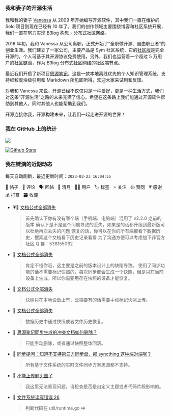 ### 我和妻子的开源生活

我和我的妻子 [Vanessa](https://github.com/Vanessa219) 从 2009 年开始编写开源软件，其中我们一直在维护的 Solo 项目到现在已经有 10 年了。我们的创作领域主要围绕博客和社区系统开展，我们一直在努力实现 [B3log 构思 - 分布式社区网络](https://ld246.com/article/1546941897596)。

2018 年初，我和 Vanessa 从公司离职，正式开始了“全职做开源、自由职业者”的创业生涯。我们建立了一家公司，主要产品是 Sym 社区系统，它的[社区版](https://github.com/88250/symphony)是完全开源的，个人可基于其开源协议免费使用。另外，我们也运营着一个超过 5 万用户的社区[链滴](https://ld246.com)，作为 B3log 分布式社区网络的社区端节点。

最近我们开启了新项目[思源笔记](https://github.com/siyuan-note/siyuan)，这是一款本地离线优先的个人知识管理系统，支持细粒度块级引用和 Markdown 所见即所得，欢迎大家来试用和反馈。

对我和 Vanessa 来说，开源已经不仅仅只是一种爱好，更是一种生活方式，我们对这条“开源生活”之路的未来充满了信心。希望在这条路上我们能通过开源软件帮助到其他人，同时其他人也能帮助到我们。

开源连接你我，开源构建未来，让我们一起走进开源的世界！

### 我在 GitHub 上的统计

<a title="Hits" target="_blank" href="https://github.com/88250/88250"><img src="https://hits.b3log.org/88250/88250.svg"></a>

[![Github Stats](https://github-readme-stats.vercel.app/api?username=88250&theme=tokyonight&show_icons=true)](https://github.com/88250)

<!--events start -->

### 我在链滴的近期动态

每天自动刷新，最近更新时间：`2023-03-23 16:04:55`

📝 帖子 &nbsp; 💬 评论 &nbsp; 🗣 回帖 &nbsp; 🌙 清月 &nbsp; 👨‍💻 用户 &nbsp; 🏷️ 标签 &nbsp; ⭐️ 关注 &nbsp; 👍 赞同 &nbsp; 💗 感谢 &nbsp; 💰 打赏 &nbsp; 🗃 收藏

* 💗💬 [文档公式全部消失](https://ld246.com/article/1679553946233/comment/1679556290964#comments)

  > 首先确认下你有没有哪个端（手机端、电脑端）混用了 v2.2.0 之前的版本 确认下是不是这个问题导致的丢失，如果是的话都升级到最新版可以杜绝再次丢失的问题 恢复的话，你可以在你的所有端都看下数据历史，搜索这个文档看下历史记录看看 为了沟通方便可以考虑加下非官方社区 Q 群：538155062
* 💬 [文档公式全部消失](https://ld246.com/article/1679553946233/comment/1679556398578#comments)

  > 肯定不怪你哦，这主要是之前的版本设计上的缺陷导致。 使用了同步功能的话不需要标记快照的，每次同步都会生成一个快照，但是只在当前设备上生成，所以你需要用存在快照的设备才能恢复。
* 💬 [文档公式全部消失](https://ld246.com/article/1679553946233/comment/1679555130413#comments)

  > 快照只在本地设备上有，云端要有的话需要手动标记快照上传。
* 💬 [文档公式全部消失](https://ld246.com/article/1679553946233/comment/1679554637723#comments)

  > 数据历史中通过快照或者文件历史恢复。
* 💬 [思源笔记同步生成的冲突文档如何删除？](https://ld246.com/article/1679500249425/comment/1679554555793#comments)

  > 只能手动删除，或者通过快照整体回滚。
* 💬 [同步提问：知道不支持第三方同步盘，那 syncthing 这种端对端呢？](https://ld246.com/article/1679545136586/comment/1679554524052#comments)

  > 所有基于文件系统的实时文件同步方案思源都不支持。
* 💬 [不能上传题头图了](https://ld246.com/article/1679501069401/comment/1679554311918#comments)

  > 我这里无法重现问题，请检查是否是自定义主题或者代码片段影响的。
* 💬 [文件系统读写错误 26](https://ld246.com/article/1679543936602/comment/1679554141572#comments)

  > 判断代码在 util/runtime.go 中


<!--events end -->
